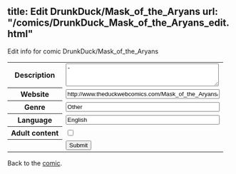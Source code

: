 title: Edit DrunkDuck/Mask_of_the_Aryans
url: "/comics/DrunkDuck_Mask_of_the_Aryans_edit.html"
---
Edit info for comic DrunkDuck/Mask_of_the_Aryans

<form name="comic" action="http://gaepostmail.appspot.com/comic/" method="post">
<table class="comicinfo">
<tr>
<th>Description</th><td><textarea name="description" cols="40" rows="3">-</textarea></td>
</tr>
<tr>
<th>Website</th><td><input type="text" name="url" value="http://www.theduckwebcomics.com/Mask_of_the_Aryans/" size="40"/></td>
</tr>
<tr>
<th>Genre</th><td><input type="text" name="genre" value="Other" size="40"/></td>
</tr>
<tr>
<th>Language</th><td><input type="text" name="language" value="English" size="40"/></td>
</tr>
<tr>
<th>Adult content</th><td><input type="checkbox" name="adult" value="adult" /></td>
</tr>
<tr>
<th></th><td>
<input type="hidden" name="comic" value="DrunkDuck_Mask_of_the_Aryans" />
<input type="submit" name="submit" value="Submit" />
</td>
</tr>
</table>
</form>

Back to the [comic](DrunkDuck_Mask_of_the_Aryans.html).
